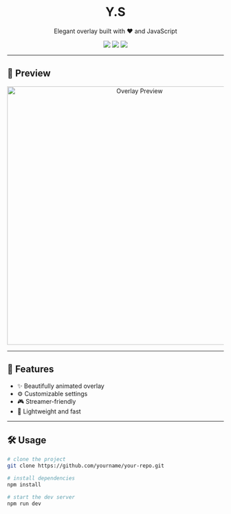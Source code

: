 <h1 align="center">Y.S</h1>

<p align="center">
  Elegant overlay built with ❤️ and JavaScript
</p>

<p align="center">
  <img src="https://img.shields.io/github/stars/yourname/your-repo?style=flat-square" />
  <img src="https://img.shields.io/github/forks/yourname/your-repo?style=flat-square" />
  <img src="https://img.shields.io/github/license/yourname/your-repo?style=flat-square" />
</p>

---

## 📸 Preview

<p align="center">
  <img src="assets/preview.gif" width="600" alt="Overlay Preview" />
</p>

---

## 🚀 Features

- ✨ Beautifully animated overlay
- ⚙️ Customizable settings
- 🎮 Streamer-friendly
- 🧩 Lightweight and fast

---

## 🛠️ Usage

```bash
# clone the project
git clone https://github.com/yourname/your-repo.git

# install dependencies
npm install

# start the dev server
npm run dev
